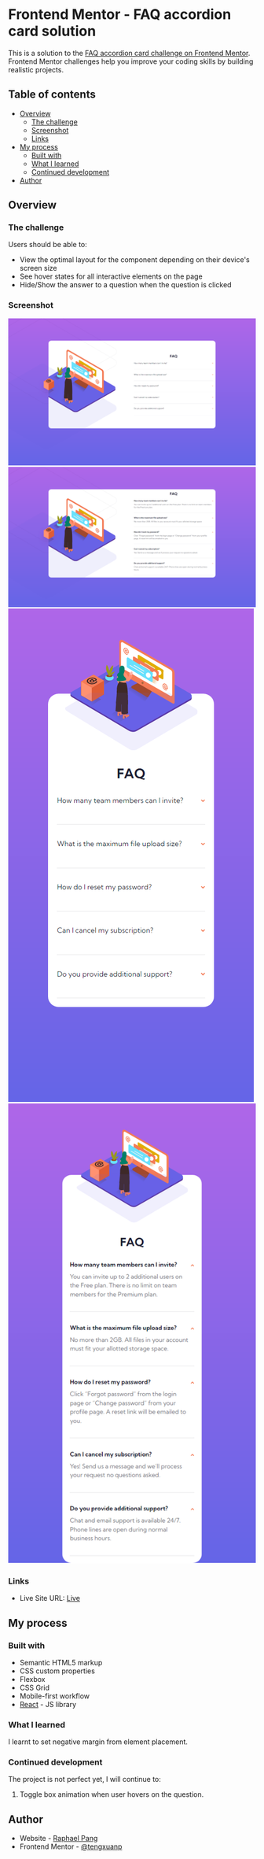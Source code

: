 # Frontend Mentor - FAQ accordion card solution

This is a solution to the [FAQ accordion card challenge on Frontend Mentor](https://www.frontendmentor.io/challenges/faq-accordion-card-XlyjD0Oam). Frontend Mentor challenges help you improve your coding skills by building realistic projects. 

## Table of contents

- [Overview](#overview)
  - [The challenge](#the-challenge)
  - [Screenshot](#screenshot)
  - [Links](#links)
- [My process](#my-process)
  - [Built with](#built-with)
  - [What I learned](#what-i-learned)
  - [Continued development](#continued-development)
- [Author](#author)


## Overview

### The challenge

Users should be able to:

- View the optimal layout for the component depending on their device's screen size
- See hover states for all interactive elements on the page
- Hide/Show the answer to a question when the question is clicked

### Screenshot

![Desktop](./screenshot/desktop.png)
![Desktop-expanded](./screenshot/desktop-expand.png)
![Mobile](./screenshot/mobile.png)
![Mobile-expanded](./screenshot/mobile-expand.png)

### Links

- Live Site URL: [Live](https://tengxuanp.github.io/faq-accordion-card/)

## My process

### Built with

- Semantic HTML5 markup
- CSS custom properties
- Flexbox
- CSS Grid
- Mobile-first workflow
- [React](https://reactjs.org/) - JS library



### What I learned

I learnt to set negative margin from element placement.



### Continued development

The project is not perfect yet, I will continue to:

  1. Toggle box animation when user hovers on the question. 



## Author

- Website - [Raphael Pang](https://tengxuanp.github.io/faq-accordion-card/)
- Frontend Mentor - [@tengxuanp](https://www.frontendmentor.io/profile/tengxuanp)
